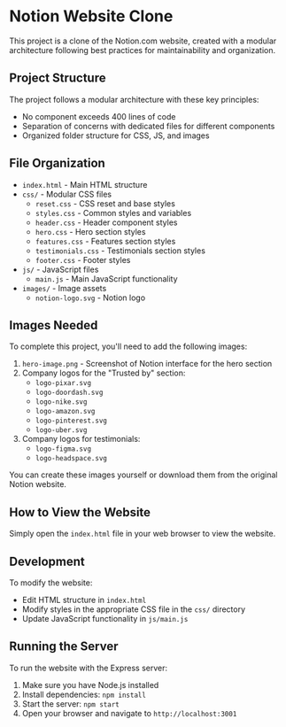 # Notion Website Clone

This project is a clone of the Notion.com website, created with a modular architecture following best practices for maintainability and organization.

## Project Structure

The project follows a modular architecture with these key principles:
- No component exceeds 400 lines of code
- Separation of concerns with dedicated files for different components
- Organized folder structure for CSS, JS, and images

## File Organization

- `index.html` - Main HTML structure
- `css/` - Modular CSS files
  - `reset.css` - CSS reset and base styles
  - `styles.css` - Common styles and variables
  - `header.css` - Header component styles
  - `hero.css` - Hero section styles
  - `features.css` - Features section styles
  - `testimonials.css` - Testimonials section styles
  - `footer.css` - Footer styles
- `js/` - JavaScript files
  - `main.js` - Main JavaScript functionality
- `images/` - Image assets
  - `notion-logo.svg` - Notion logo

## Images Needed

To complete this project, you'll need to add the following images:
1. `hero-image.png` - Screenshot of Notion interface for the hero section
2. Company logos for the "Trusted by" section:
   - `logo-pixar.svg`
   - `logo-doordash.svg`
   - `logo-nike.svg`
   - `logo-amazon.svg`
   - `logo-pinterest.svg`
   - `logo-uber.svg`
3. Company logos for testimonials:
   - `logo-figma.svg`
   - `logo-headspace.svg`

You can create these images yourself or download them from the original Notion website.

## How to View the Website

Simply open the `index.html` file in your web browser to view the website.

## Development

To modify the website:
- Edit HTML structure in `index.html`
- Modify styles in the appropriate CSS file in the `css/` directory
- Update JavaScript functionality in `js/main.js`

## Running the Server

To run the website with the Express server:

1. Make sure you have Node.js installed
2. Install dependencies: `npm install`
3. Start the server: `npm start`
4. Open your browser and navigate to `http://localhost:3001`